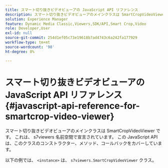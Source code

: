 ```yaml
---
title: スマート切り抜きビデオビューアの JavaScript API リファレンス
description: スマート切り抜きビデオビューアのメインクラスは SmartCropVideoViewer です。 これは、 s7viewers 名前空間で宣言されています。 この JavaScript API は、このクラスのコンストラクター、メソッド、コールバックをカバーしています。
solution: Experience Manager
feature: Dynamic Media Classic,Viewers,SDK/API,Smart Crop,Video
role: Developer,User
exl-id: null
source-git-commit: 254d1ef05c73e19618b7ad4743c6a242fa177929
workflow-type: tm+mt
source-wordcount: '98'
ht-degree: 0%

---
```


# スマート切り抜きビデオビューアの JavaScript API リファレンス{#javascript-api-reference-for-smartcrop-video-viewer}

スマート切り抜きビデオビューアのメインクラスは SmartCropVideoViewer です。 これは、 s7viewers 名前空間で宣言されています。 この JavaScript API は、このクラスのコンストラクター、メソッド、コールバックをカバーしています。

以下の例では、 `<instance>` は、 `s7viewers.SmartCropVideoViewer` クラス。
